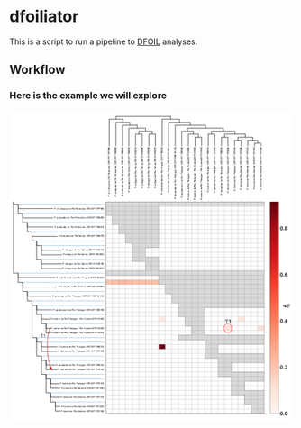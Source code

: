 # dfoiliator
This is a script to run a pipeline to [DFOIL](https://github.com/jbpease/dfoil/) analyses.

## Workflow
### Here is the example we will explore
![alt text](https://github.com/fplmarques/dfoiliator/blob/main/test_files/clade_01_test.png)
